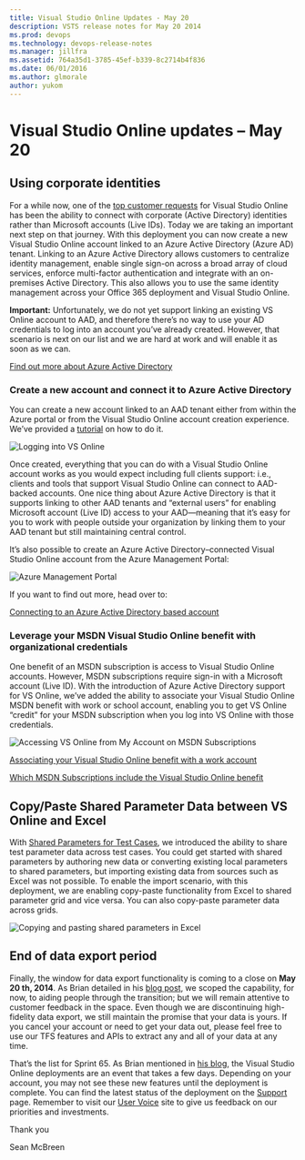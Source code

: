```yaml
---
title: Visual Studio Online Updates - May 20
description: VSTS release notes for May 20 2014
ms.prod: devops
ms.technology: devops-release-notes
ms.manager: jillfra
ms.assetid: 764a35d1-3785-45ef-b339-8c2714b4f836
ms.date: 06/01/2016
ms.author: glmorale
author: yukom
---
```


# Visual Studio Online updates – May 20

## Using corporate identities

For a while now, one of the [top customer requests](http://visualstudio.uservoice.com/forums/121579-visual-studio/suggestions/2605763-adfs-federated-authentication-for-visual-studio-on) for Visual Studio Online has been the ability to connect with corporate (Active Directory) identities rather than Microsoft accounts (Live IDs). Today we are taking an important next step on that journey. With this deployment you can now create a new Visual Studio Online account linked to an Azure Active Directory (Azure AD) tenant. Linking to an Azure Active Directory allows customers to centralize identity management, enable single sign-on across a broad array of cloud services, enforce multi-factor authentication and integrate with an on-premises Active Directory. This also allows you to use the same identity management across your Office 365 deployment and Visual Studio Online.

**Important:** Unfortunately, we do not yet support linking an existing VS Online account to AAD, and therefore there’s no way to use your AD credentials to log into an account you’ve already created. However, that scenario is next on our list and we are hard at work and will enable it as soon as we can.

[Find out more about Azure Active Directory](https://azure.microsoft.com/documentation/services/active-directory/)

### Create a new account and connect it to Azure Active Directory

You can create a new account linked to an AAD tenant either from within the Azure portal or from the Visual Studio Online account creation experience. We’ve provided a [tutorial](https://visualstudio.microsoft.com/get-started/connect-to-vs) on how to do it.

![Logging into VS Online](_img/5_20_01.png)

Once created, everything that you can do with a Visual Studio Online account works as you would expect including full clients support: i.e., clients and tools that support Visual Studio Online can connect to AAD-backed accounts. One nice thing about Azure Active Directory is that it supports linking to other AAD tenants and “external users” for enabling Microsoft account (Live ID) access to your AAD—meaning that it’s easy for you to work with people outside your organization by linking them to your AAD tenant but still maintaining central control.

It’s also possible to create an Azure Active Directory–connected Visual Studio Online account from the Azure Management Portal:

![Azure Management Portal](_img/5_20_02.png)

If you want to find out more, head over to:

[Connecting to an Azure Active Directory based account](https://visualstudio.microsoft.com/get-started/connect-to-vs)

### Leverage your MSDN Visual Studio Online benefit with organizational credentials

One benefit of an MSDN subscription is access to Visual Studio Online accounts. However, MSDN subscriptions require sign-in with a Microsoft account (Live ID). With the introduction of Azure Active Directory support for VS Online, we’ve added the ability to associate your Visual Studio Online MSDN benefit with work or school account, enabling you to get VS Online “credit” for your MSDN subscription when you log into VS Online with those credentials.

![Accessing VS Online from My Account on MSDN Subscriptions](_img/5_20_03.png)

[Associating your Visual Studio Online benefit with a work account](https://msdn.microsoft.com/subscriptions/dn531048.aspx)

[Which MSDN Subscriptions include the Visual Studio Online benefit](https://azure.microsoft.com/pricing/details/visual-studio-team-services/)

## Copy/Paste Shared Parameter Data between VS Online and Excel

With [Shared Parameters for Test Cases](apr-03-team-services.md), we introduced the ability to share test parameter data across test cases. You could get started with shared parameters by authoring new data or converting existing local parameters to shared parameters, but importing existing data from sources such as Excel was not possible. To enable the import scenario, with this deployment, we are enabling copy-paste functionality from Excel to shared parameter grid and vice versa. You can also copy-paste parameter data across grids.

![Copying and pasting shared parameters in Excel](_img/5_20_04.png)

## End of data export period

Finally, the window for data export functionality is coming to a close on **May 20 th, 2014**. As Brian detailed in his [blog post](http://blogs.msdn.com/b/bharry/archive/2014/02/21/vs-online-early-adopter-program-extended-to-may-7-2014.aspx), we scoped the capability, for now, to aiding people through the transition; but we will remain attentive to customer feedback in the space. Even though we are discontinuing high-fidelity data export, we still maintain the promise that your data is yours. If you cancel your account or need to get your data out, please feel free to use our TFS features and APIs to extract any and all of your data at any time.

That’s the list for Sprint 65. As Brian mentioned in [his blog](http://blogs.msdn.com/b/bharry/archive/2014/05/01/visual-studio-online-update-may-1st.aspx), the Visual Studio Online deployments are an event that takes a few days. Depending on your account, you may not see these new features until the deployment is complete. You can find the latest status of the deployment on the [Support](https://visualstudio.microsoft.com/support/support-overview-vs) page. Remember to visit our [User Voice](https://visualstudio.uservoice.com/forums/330519-vso) site to give us feedback on our priorities and investments.

Thank you

Sean McBreen
